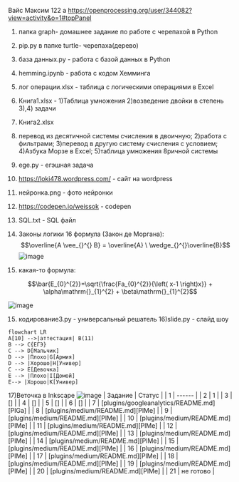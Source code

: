 Вайс Максим 122 а
https://openprocessing.org/user/344082?view=activity&o=1#topPanel

1) папка graph- домашнее задание по работе с черепахой в Python
2) pip.py в папке turtle- черепаха(дерево)
3) база данных.py - работа с базой данных в Python
4) hemming.ipynb - работа с кодом Хемминга 
5) лог операции.xlsx - таблица с логическими операциями в Excel 
6) Книга1.xlsx -
1)Таблица умножения 
2)возведение двойки в степень 
3),4) задачи
7) Книга2.xlsx 
1) перевод из десятичной системы счисления в двоичную; 
2)работа с фильтрами;
3)перевод в другую систему счисления с условием; 
4)Азбука Морзе в Excel; 
5)таблица умножения 8ричной системы
8) ege.py - егэшная задача 
9) https://loki478.wordpress.com/ - сайт на wordpress 
10) нейронка.png - фото нейронки 
11) https://codepen.io/weissok - codepen
12) SQL.txt - SQL файл

13) Законы логики 16 формула (Закон де Моргана):
$$\overline{A \vee_{}^{} B} = \overline{A} \ \wedge_{}^{}\overline{B}$$
![image](https://user-images.githubusercontent.com/114381760/198812919-26209141-f830-4e62-a1cf-6514a24170bf.png)
14) какая-то формула:

$$\bar{E_{0}^{2}}=\sqrt{\frac{Fa_{0}^{2}}{\left( x-1 \right)x}} + \alpha\mathrm{}_{1}^{2} + \beta\mathrm{}_{1}^{2}$$

![image](https://user-images.githubusercontent.com/114381760/201590129-b7a82887-dcbb-48a5-b503-43b210a7f94e.png)

15) кодирование3.py - универсальный решатель
16)slide.py - слайд шоу

```mermaid 
flowchart LR 
A[10] -->|аттестация| B(11) 
B --> C{ЕГЭ} 
C --> D[Мальчик] 
D --> |Плохо|G[Армия] 
D --> |Хорошо|H[Универ] 
C --> E[Девочка] 
E --> |Плохо|I[Домой] 
E--> |Хорошо|K[Универ]
```


17)Веточка в Inkscape
![image](https://user-images.githubusercontent.com/114893510/206829527-a42fc473-5607-4293-b4dc-a888e096e4f6.png)
| Задание | Статус |
| 1 | ------ |
| 2 | 1 |
| 3 | [] |
| 4 | [] |
| 5 | [] |
| 6 | [] |
| 7 | [plugins/googleanalytics/README.md][PlGa] |
| 8 | [plugins/medium/README.md][PlMe] |
| 9 | [plugins/medium/README.md][PlMe] |
| 10 | [plugins/medium/README.md][PlMe] |
| 11 | [plugins/medium/README.md][PlMe] |
| 12 | [plugins/medium/README.md][PlMe] |
| 13 | [plugins/medium/README.md][PlMe] |
| 14 | [plugins/medium/README.md][PlMe] |
| 15 | [plugins/medium/README.md][PlMe] |
| 16 | [plugins/medium/README.md][PlMe] |
| 17 | [plugins/medium/README.md][PlMe] |
| 18 | [plugins/medium/README.md][PlMe] |
| 19 | [plugins/medium/README.md][PlMe] |
| 20 | [plugins/medium/README.md][PlMe] |
| 21 | не готово |

